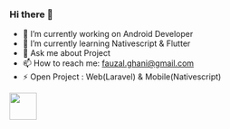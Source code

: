 ### Hi there 👋

- 🔭 I’m currently working on Android Developer 
- 🌱 I’m currently learning Nativescript & Flutter
- 💬 Ask me about Project
- 📫 How to reach me: fauzal.ghani@gmail.com
- ⚡ Open Project : Web(Laravel) & Mobile(Nativescript)

<a href="url"><img src="http://sistec.co.id/api/img/Slide1.JPG" align="left" height="48" width="48" ></a>
